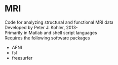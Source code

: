 # MRI
Code for analyzing structural and functional MRI data  
Developed by Peter J. Kohler, 2013-  
Primarily in Matlab and shell script languages  
Requires the following software packages  
- AFNI
- fsl
- freesurfer

